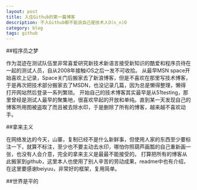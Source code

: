 ```yaml
---
layout: post
title: 入住Github的第一篇博客
description: 不入Github都不能说自己是技术人O(∩_∩)O
category: blog
tags: github
---
```

##程序员之梦

作为混迹在测试队伍里非常喜爱研究新技术新语言接受新知识的酷爱和程序员待在一起的测试人员，自从2008年接触iOS之后一发不可收拾。
从最早MSN space开始喜欢上记录，Space关门后搬家去了新浪博客，但是不喜欢在那里写技术博客，于是再次把技术部分搬家去了MSDN，也没记录几篇，因为总是懒得整理，懒得打开网站然后登录一系列繁琐。
开始自己的技术博客其实最早是从51testing，那里曾经是测试人最早的聚集地，很喜欢早起的开放和单纯。直到某一天发现自己的博客所用图被盗取了而且被去除水印，于是删除了所有的博客，越来越不喜欢动手。

##拿来主义

在网络发达的今天，山寨，复制已经不是什么新鲜事，但使用人家的东西至少要标注一下，就算不标注，至少也不要主动去水印，哪怕你照葫芦画瓢的自己重新画一张，也没有人会介意，完全的拿来主义是最最不能接受的。
打算把所有的博客从此搬家到github，这里本人也使用了别人辛苦的劳动成果，readme中也有介绍，在这里要感谢beiyuu，非常好的框架，复用简单。

##世界是平的


[Angelia]:    http://angeliaw.github.com  "Angelia"
